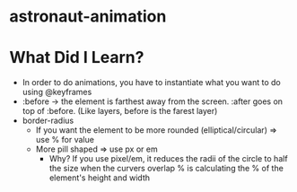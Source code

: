 # astronaut-animation

# What Did I Learn? 

- In order to do animations, you have to instantiate what you want to do using @keyframes 
- :before -> the element is farthest away from the screen. :after goes on top of :before. (Like layers, before is the farest layer)
- border-radius
  - If you want the element to be more rounded (elliptical/circular) => use % for value
  - More pill shaped => use px or em
    - Why? 
      If you use pixel/em, it reduces the radii of the circle to half the size when the curvers overlap
      % is calculating the % of the element's height and width
    
    

